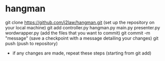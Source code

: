 # hangman
git clone https://github.com/j2law/hangman.git (set up the repository on your local machine) 
git add controller.py hangman.py main.py presenter.py wordwrapper.py (add the files that you want to commit) 
git commit -m "message" (save a checkpoint with a message detailing your changes)
git push (push to repository)

- if any changes are made, repeat these steps (starting from git add)
